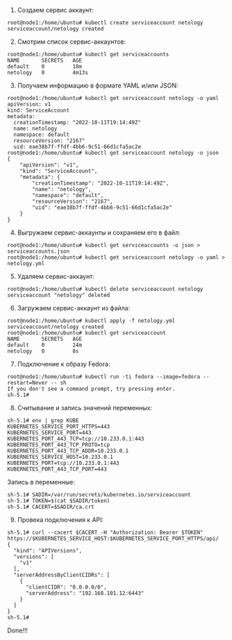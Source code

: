 1. Создаем сервис аккаунт:  
```commandline
root@node1:/home/ubuntu# kubectl create serviceaccount netology
serviceaccount/netology created
```
2. Смотрим список сервис-аккаунтов:  
```commandline
root@node1:/home/ubuntu# kubectl get serviceaccounts
NAME       SECRETS   AGE
default    0         18m
netology   0         4m13s
```
3. Получаем информацию в формате YAML и/или JSON:  
```commandline
root@node1:/home/ubuntu# kubectl get serviceaccount netology -o yaml
apiVersion: v1
kind: ServiceAccount
metadata:
  creationTimestamp: "2022-10-11T19:14:49Z"
  name: netology
  namespace: default
  resourceVersion: "2167"
  uid: eae38b7f-ffdf-4bb6-9c51-66d1cfa5ac2e
root@node1:/home/ubuntu# kubectl get serviceaccount netology -o json
{
    "apiVersion": "v1",
    "kind": "ServiceAccount",
    "metadata": {
        "creationTimestamp": "2022-10-11T19:14:49Z",
        "name": "netology",
        "namespace": "default",
        "resourceVersion": "2167",
        "uid": "eae38b7f-ffdf-4bb6-9c51-66d1cfa5ac2e"
    }
}
```
4. Выгружаем сервис-аккаунты и сохраняем его в файл:  
```commandline
root@node1:/home/ubuntu# kubectl get serviceaccounts -o json > serviceaccounts.json
root@node1:/home/ubuntu# kubectl get serviceaccount netology -o yaml > netology.yml
```
5. Удаляем сервис-аккаунт:  
```commandline
root@node1:/home/ubuntu# kubectl delete serviceaccount netology
serviceaccount "netology" deleted
```
6. Загружаем сервис-аккаунт из файла:  
```commandline
root@node1:/home/ubuntu# kubectl apply -f netology.yml
serviceaccount/netology created
root@node1:/home/ubuntu# kubectl get serviceaccount
NAME       SECRETS   AGE
default    0         24m
netology   0         8s
```
7. Подключение к образу Fedora:  
```commandline
root@node1:/home/ubuntu# kubectl run -ti fedora --image=fedora --restart=Never -- sh
If you don't see a command prompt, try pressing enter.
sh-5.1#
```
8. Считывание и запись значений переменных:  
```commandline
sh-5.1# env | grep KUBE
KUBERNETES_SERVICE_PORT_HTTPS=443
KUBERNETES_SERVICE_PORT=443
KUBERNETES_PORT_443_TCP=tcp://10.233.0.1:443
KUBERNETES_PORT_443_TCP_PROTO=tcp
KUBERNETES_PORT_443_TCP_ADDR=10.233.0.1
KUBERNETES_SERVICE_HOST=10.233.0.1
KUBERNETES_PORT=tcp://10.233.0.1:443
KUBERNETES_PORT_443_TCP_PORT=443
```
Запись в переменные:  
```commandline
sh-5.1# SADIR=/var/run/secrets/kubernetes.io/serviceaccount
sh-5.1# TOKEN=$(cat $SADIR/token)
sh-5.1# CACERT=$SADIR/ca.crt
```
9. Провека подключения к API:  
```commandline
sh-5.1# curl --cacert $CACERT -H "Authorization: Bearer $TOKEN" https://$KUBERNETES_SERVICE_HOST:$KUBERNETES_SERVICE_PORT_HTTPS/api/
{
  "kind": "APIVersions",
  "versions": [
    "v1"
  ],
  "serverAddressByClientCIDRs": [
    {
      "clientCIDR": "0.0.0.0/0",
      "serverAddress": "192.168.101.12:6443"
    }
  ]
}
sh-5.1#
```

Done!!!